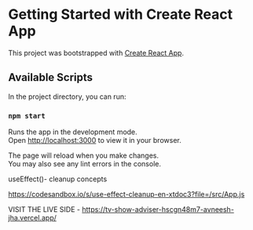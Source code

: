 # Getting Started with Create React App

This project was bootstrapped with [Create React App](https://github.com/facebook/create-react-app).

## Available Scripts

In the project directory, you can run:

### `npm start`

Runs the app in the development mode.\
Open [http://localhost:3000](http://localhost:3000) to view it in your browser.

The page will reload when you make changes.\
You may also see any lint errors in the console.

useEffect()- cleanup concepts

https://codesandbox.io/s/use-effect-cleanup-en-xtdoc3?file=/src/App.js



VISIT THE LIVE SIDE - https://tv-show-adviser-hscgn48m7-avneesh-jha.vercel.app/
